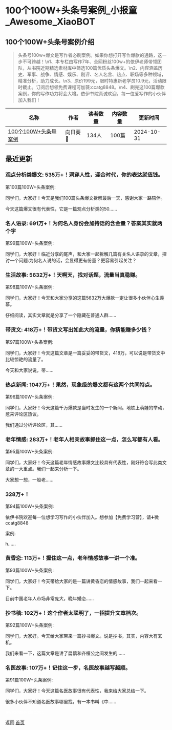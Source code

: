 # 100个100W+头条号案例_小报童_Awesome_XiaoBOT

## 100个100W+头条号案例介绍
> 头条号100w+爆文是写作者必刷案例。如果你想打开写作爆款的通路，这一步不可跨越！\n1、本专栏由写作7年、全网粉丝100w+的依伊老师带领团队，从书院近期精选素材库中筛选100篇优质头条爆文。\n2、内容涵盖历史、军事、战争、情感、娱乐、剧评、名人名言、热点、职场等多种领域，精准分析，助力成长。\n3、原价199元，限时特惠新老学员10.9元，活动限时截止。订阅后想领免费课程可加薇:ccatg8848。\n4、刷完这100篇爆款案例，你的写作功力将会大增。依伊书院真诚欢迎，每一位爱写作的小伙伴加入我们！  
  


|名称|作者|读者数量|内容数量|更新时间|
|---|---|---|---|---|
|[100个100W+头条号案例](https://xiaobot.net/p/yysyttxz11?refer=0b133df9-27dc-423b-8101-639049001c13)|向日葵🌻|134人|100篇|2024-10-31|

## 最近更新
### 观点分析类爆文: 535万+！洞穿人性，迎合时代，你的表达就值钱。

第100篇100W+头条案例:

同学们，大家好！今天是我们100篇头条爆文拆解最后一天，感谢大家一路陪伴。

今天这篇爆文很有代表性，它是一篇观点分析类的50......

### 名人语录: 691万+！为何名人身份会加持话的含金量？答案其实就两个字

第99篇100W+头条案例:

同学们，大家好！临近分享的尾声，和大家一起拆解几篇有关名人语录的文章，探讨一个问题:为何名人说的话，会显得更有份量？更容易引起关注？

### 生活故事: 5632万+！天啊天，找对话题，流量当真稳赚。

第98篇100W+头条案例:

同学们，大家好！今天和大家分享的这篇5632万大爆款一定让很多小伙伴心生羡慕。

仔细阅读，其实文章就是分享了一个隐藏在普通人群......

### 带货文: 418万+！带货文写出如此大的流量，你猜能赚多少钱？

第97篇100W+头条案例:

同学们，大家好！今天这篇文章是一篇妥妥的带货文，418万，可以说是带货文中比较惊艳的流量了。

今天和大家说说，带......

### 热点新闻: 1047万+！果然，现象级的爆文都有这两个共同特点。

第96篇100W+头条案例:

同学们，大家好！今天这篇千万爆款是当时发生的一个新闻。地铁上萌娃的举动，惹来评论区热议。

我们通过分析评论区，其......

### 老年情感: 283万+！老年人相亲故事抓住这一点，怎么写都有人看。

第95篇100W+头条案例:

同学们，大家好！今天这篇老年情感故事爆文比较具有代表性，刚好符合写此类文章的一大重点。我们一起来分析一下。

大家想一想，一般老......

### 328万+！

第94篇100W+头条案例:

依伊书院欢迎每一位想学习写作的小伙伴加入。想参加【免费学习营】，请➕微ccatg8848

案例:

h......

### 黄昏恋: 113万+！握住这一点，老年情感故事一讲一个准。

第93篇100W+头条案例:

同学们，大家好！今天带给大家的是一篇讲黄昏恋的情感故事，我们一起来看一下。

目前中国老年人市场非常庞大，晚年婚恋......

### 抄书稿: 102万+！这个作者太聪明了，一招提升文章档次。

第92篇100W+头条案例:

同学们，大家好。今天给大家带来一篇抄书爆文。说是抄书，其实，内容大有玄机。

我们来看一下，这篇文章是讲了扁鹊和齐桓公之间发生的......

### 名医故事: 107万+！记住这一步，名医故事越写越顺。

第91篇100W+头条案例:

同学们，大家好！今天这篇名医故事很有代表性，我来给大家总结一下。

很多小伙伴不知道名医故事哪里找，有一本书叫《中......


<a href="https://github.com/Reno9527/awesome-xiaobot" style="color: white; text-decoration: none;">awesome-xiaobot</a>

返回 [首页](../README.md)
